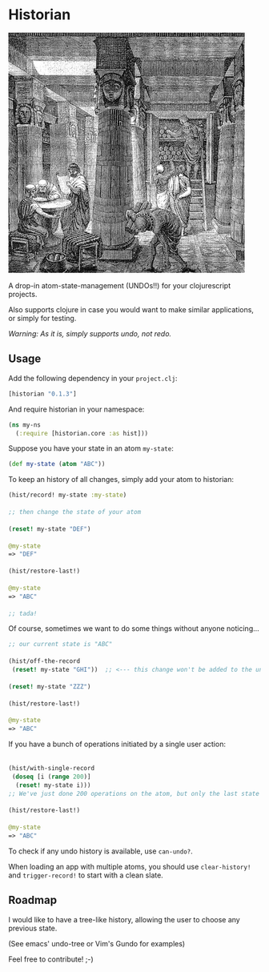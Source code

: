 Historian
=========

<img src="https://raw.githubusercontent.com/Frozenlock/historian/master/472px-Ancientlibraryalex.jpg"
 alt="Historian logo" title="Library of Alexandria"/>


A drop-in atom-state-management (UNDOs!!) for your clojurescript projects.

Also supports clojure in case you would want to make similar applications, or simply for testing.

*Warning: As it is, simply supports undo, not redo.*


## Usage
Add the following dependency in your `project.clj`:
```clj
[historian "0.1.3"]
```

And require historian in your namespace:
```clj
(ns my-ns
  (:require [historian.core :as hist]))
```

Suppose you have your state in an atom `my-state`:
```clj
(def my-state (atom "ABC"))
```

To keep an history of all changes, simply add your atom to historian:

```clj
(hist/record! my-state :my-state)

;; then change the state of your atom

(reset! my-state "DEF")

@my-state
=> "DEF"

(hist/restore-last!)

@my-state
=> "ABC"

;; tada!
```

Of course, sometimes we want to do some things without anyone noticing...
```clj
;; our current state is "ABC"

(hist/off-the-record
 (reset! my-state "GHI"))  ;; <--- this change won't be added to the undo history

(reset! my-state "ZZZ")

(hist/restore-last!)

@my-state
=> "ABC"
```

If you have a bunch of operations initiated by a single user action:

```clj

(hist/with-single-record
 (doseq [i (range 200)]
  (reset! my-state i)))
;; We've just done 200 operations on the atom, but only the last state is recorded.

(hist/restore-last!)

@my-state
=> "ABC"
```

To check if any undo history is available, use `can-undo?`.

When loading an app with multiple atoms, you should use `clear-history!` and `trigger-record!` to start with a clean slate.

## Roadmap

I would like to have a tree-like history, allowing the user to choose any previous state.

(See emacs' undo-tree or Vim's Gundo for examples)

Feel free to contribute! ;-)



